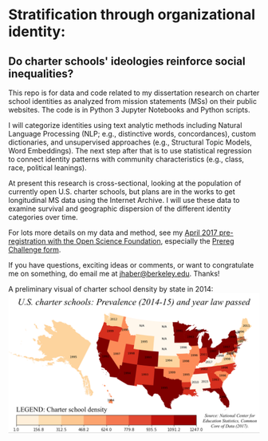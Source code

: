 # Stratification through organizational identity:
## Do charter schools' ideologies reinforce social inequalities?

This repo is for data and code related to my dissertation research on charter school identities as analyzed from mission statements (MSs) on their public websites. The code is in Python 3 Jupyter Notebooks and Python scripts.

I will categorize identities using text analytic methods including Natural Language Processing (NLP; e.g., distinctive words, concordances), custom dictionaries, and unsupervised approaches (e.g., Structural Topic Models, Word Embeddings). The next step after that is to use statistical regression to connect identity patterns with community characteristics (e.g., class, race, political leanings).

At present this research is cross-sectional, looking at the population of currently open U.S. charter schools, but plans are in the works to get longitudinal MS data using the Internet Archive. I will use these data to examine survival and geographic dispersion of the different identity categories over time.

For lots more details on my data and method, see my [April 2017 pre-registration with the Open Science Foundation](https://osf.io/zgh5u/), especially the [Prereg Challenge form](https://osf.io/zgh5u/register/565fb3678c5e4a66b5582f67).

If you have questions, exciting ideas or comments, or want to congratulate me on something, do email me at jhaber@berkeley.edu. Thanks!

A preliminary visual of charter school density by state in 2014:
![Charter school density by state 2014](data/charters_map_alpha.png)
